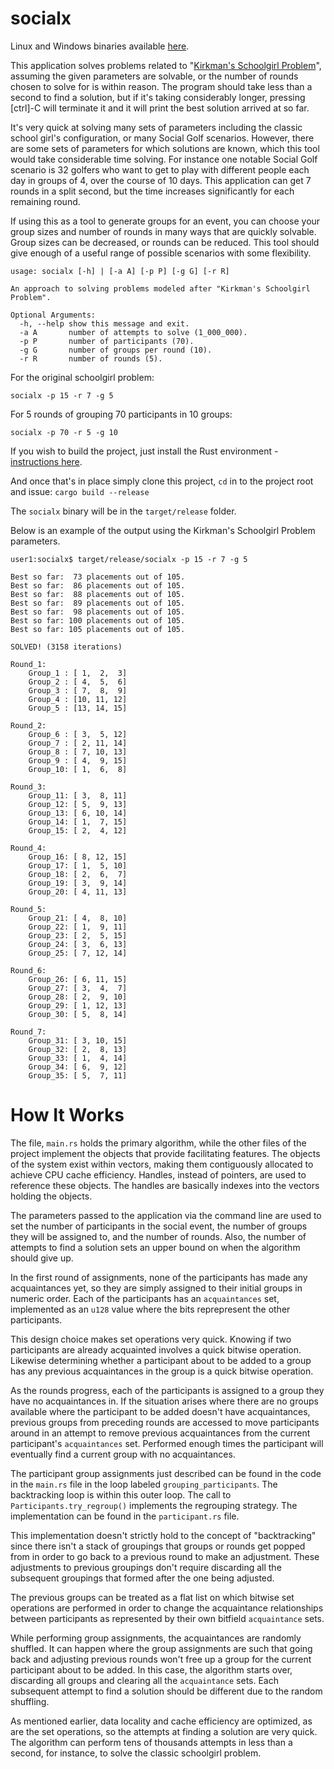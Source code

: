 # socialx

Linux and Windows binaries available [here](https://github.com/ttappr/socialx/releases/tag/0.1.0).

This application solves problems related to "[Kirkman's Schoolgirl Problem](https://en.wikipedia.org/wiki/Kirkman%27s_schoolgirl_problem)", assuming the given parameters are solvable, or the number of rounds chosen to solve for is within reason. The program should take less than a second to find a solution, but if it's taking considerably longer, pressing [ctrl]-C will terminate it and it will print the best solution arrived at so far.

It's very quick at solving many sets of parameters including the classic school girl's configuration, or many Social Golf scenarios. However, there are some sets of parameters for which solutions are known, which this tool would take considerable time solving. For instance one notable Social Golf scenario is 32 golfers who want to get to play with different people each day in groups of 4, over the course of 10 days. This application can get 7 rounds in a split second, but the time increases significantly for each remaining round.

If using this as a tool to generate groups for an event, you can choose your group sizes and number of rounds in many ways that are quickly solvable. Group sizes can be decreased, or rounds can be reduced. This tool should give enough of a useful range of possible scenarios with some flexibility.

```console
usage: socialx [-h] | [-a A] [-p P] [-g G] [-r R]

An approach to solving problems modeled after "Kirkman's Schoolgirl Problem".

Optional Arguments:
  -h, --help show this message and exit.
  -a A       number of attempts to solve (1_000_000).
  -p P       number of participants (70).
  -g G       number of groups per round (10).
  -r R       number of rounds (5).
```

For the original schoolgirl problem:

```console
socialx -p 15 -r 7 -g 5
```
For 5 rounds of grouping 70 participants in 10 groups:

```console
socialx -p 70 -r 5 -g 10
```

If you wish to build the project, just install the Rust environment - [instructions here](https://www.rust-lang.org/tools/install). 

And once that's in place simply clone this project, `cd` in to the project root and issue: `cargo build --release`

The `socialx` binary will be in the `target/release` folder.

Below is an example of the output using the Kirkman's Schoolgirl Problem parameters.

```console
user1:socialx$ target/release/socialx -p 15 -r 7 -g 5

Best so far:  73 placements out of 105.
Best so far:  86 placements out of 105.
Best so far:  88 placements out of 105.
Best so far:  89 placements out of 105.
Best so far:  98 placements out of 105.
Best so far: 100 placements out of 105.
Best so far: 105 placements out of 105.

SOLVED! (3158 iterations)

Round_1:
    Group_1 : [ 1,  2,  3]
    Group_2 : [ 4,  5,  6]
    Group_3 : [ 7,  8,  9]
    Group_4 : [10, 11, 12]
    Group_5 : [13, 14, 15]

Round_2:
    Group_6 : [ 3,  5, 12]
    Group_7 : [ 2, 11, 14]
    Group_8 : [ 7, 10, 13]
    Group_9 : [ 4,  9, 15]
    Group_10: [ 1,  6,  8]

Round_3:
    Group_11: [ 3,  8, 11]
    Group_12: [ 5,  9, 13]
    Group_13: [ 6, 10, 14]
    Group_14: [ 1,  7, 15]
    Group_15: [ 2,  4, 12]

Round_4:
    Group_16: [ 8, 12, 15]
    Group_17: [ 1,  5, 10]
    Group_18: [ 2,  6,  7]
    Group_19: [ 3,  9, 14]
    Group_20: [ 4, 11, 13]

Round_5:
    Group_21: [ 4,  8, 10]
    Group_22: [ 1,  9, 11]
    Group_23: [ 2,  5, 15]
    Group_24: [ 3,  6, 13]
    Group_25: [ 7, 12, 14]

Round_6:
    Group_26: [ 6, 11, 15]
    Group_27: [ 3,  4,  7]
    Group_28: [ 2,  9, 10]
    Group_29: [ 1, 12, 13]
    Group_30: [ 5,  8, 14]

Round_7:
    Group_31: [ 3, 10, 15]
    Group_32: [ 2,  8, 13]
    Group_33: [ 1,  4, 14]
    Group_34: [ 6,  9, 12]
    Group_35: [ 5,  7, 11]
```

# How It Works

The file, `main.rs` holds the primary algorithm, while the other files of the
project implement the objects that provide facilitating features. The objects
of the system exist within vectors, making them contiguously allocated to
achieve CPU cache efficiency. Handles, instead of pointers, are used to 
reference these objects. The handles are basically indexes into the vectors
holding the objects.

The parameters passed to the application via the command line are used to set
the number of participants in the social event, the number of groups they
will be assigned to, and the number of rounds. Also, the number of attempts
to find a solution sets an upper bound on when the algorithm should give up.

In the first round of assignments, none of the participants has made any 
acquaintances yet, so they are simply assigned to their initial groups in 
numeric order. Each of the participants has an `acquaintances` set, implemented
as an `u128` value where the bits reprepresent the other participants. 

This design choice makes set operations very quick. Knowing if two participants
are already acquainted involves a quick bitwise operation. Likewise determining
whether a participant about to be added to a group has any previous 
acquaintances in the group is a quick bitwise operation.

As the rounds progress, each of the participants is assigned to a group they
have no acquaintances in. If the situation arises where there are no groups
available where the participant to be added doesn't have acquaintances,
previous groups from preceding rounds are accessed to move participants around
in an attempt to remove previous acquaintances from the current participant's
`acquaintances` set. Performed enough times the participant will eventually
find a current group with no acquaintances.

The participant group assignments just described can be found in the code in
the `main.rs` file in the loop labeled `grouping_participants`. The backtracking
loop is within this outer loop. The call to `Participants.try_regroup()`
implements the regrouping strategy. The implementation can be found in the 
`participant.rs` file.

This implementation doesn't strictly hold to the concept of "backtracking" since
there isn't a stack of groupings that groups or rounds get popped from in order
to go back to a previous round to make an adjustment. These adjustments to 
previous groupings don't require discarding all the subsequent groupings that
formed after the one being adjusted.

The previous groups can be treated as a flat list on which bitwise set 
operations are performed in order to change the acquaintance relationships 
between participants as represented by their own bitfield `acquaintance` sets.

While performing group assignments, the acquaintances are randomly shuffled.
It can happen where the group assignments are such that going back and adjusting
previous rounds won't free up a group for the current participant about to be
added. In this case, the algorithm starts over, discarding all groups and 
clearing all the `acquaintance` sets. Each subsequent attempt to find a solution
should be different due to the random shuffling.

As mentioned earlier, data locality and cache efficiency are optimized, as are
the set operations, so the attempts at finding a solution are very quick. The 
algorithm can perform tens of thousands attempts in less than a second, for 
instance, to solve the classic schoolgirl problem.

